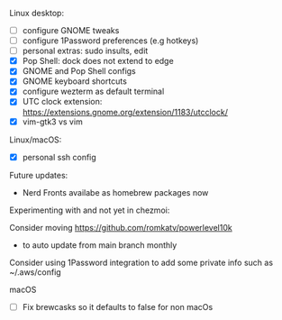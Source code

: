 Linux desktop:

- [ ] configure GNOME tweaks
- [ ] configure 1Password preferences (e.g hotkeys)
- [ ] personal extras: sudo insults, edit
- [x] Pop Shell: dock does not extend to edge
- [x] GNOME and Pop Shell configs
- [x] GNOME keyboard shortcuts
- [x] configure wezterm as default terminal
- [x] UTC clock extension: https://extensions.gnome.org/extension/1183/utcclock/
- [x] vim-gtk3 vs vim

Linux/macOS:

- [x] personal ssh config

Future updates:
- Nerd Fronts availabe as homebrew packages now

Experimenting with and not yet in chezmoi:

Consider moving https://github.com/romkatv/powerlevel10k
  - to auto update from main branch monthly

 Consider using 1Password integration to add some private info such as ~/.aws/config

 macOS

 - [ ] Fix brewcasks so it defaults to false for non macOs
